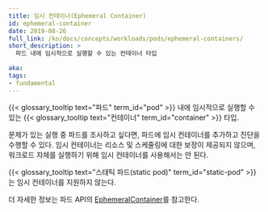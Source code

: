 ```yaml
---
title: 임시 컨테이너(Ephemeral Container)
id: ephemeral-container
date: 2019-08-26
full_link: /ko/docs/concepts/workloads/pods/ephemeral-containers/
short_description: >
  파드 내에 임시적으로 실행할 수 있는 컨테이너 타입

aka:
tags:
- fundamental
---
```

{{< glossary_tooltip text="파드" term_id="pod" >}} 내에 임시적으로 실행할 수 있는 {{< glossary_tooltip text="컨테이너" term_id="container" >}} 타입.

<!--more-->

문제가 있는 실행 중 파드를 조사하고 싶다면, 파드에 임시 컨테이너를 추가하고 진단을 수행할 수 있다. 임시 컨테이너는 리소스 및 스케줄링에 대한 보장이 제공되지 않으며, 워크로드 자체를 실행하기 위해 임시 컨테이너를 사용해서는 안 된다.

{{< glossary_tooltip text="스태틱 파드(static pod)" term_id="static-pod" >}}는 임시 컨테이너를 지원하지 않는다.

<!-- Even though the English doc doesn't mention this, the link below is to help Korean readers understand what 임시 컨테이너 equates to in the API. -->
더 자세한 정보는 파드 API의 [EphemeralContainer](/docs/reference/kubernetes-api/workload-resources/pod-v1/#EphemeralContainer)를 참고한다.
